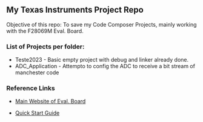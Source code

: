 ## My Texas Instruments Project Repo    

Objective of this repo: To save my Code Composer Projects, mainly working with the F28069M Eval. Board. 

### List of Projects per folder:

* Teste2023 - Basic empty project with debug and linker already done. 
* ADC_Application - Attempto to config the ADC to receive a bit stream of manchester code

### Reference Links

* [Main Website of Eval. Board](https://www.ti.com/tool/LAUNCHXL-F28069M)

* [Quick Start Guide](https://www.ti.com/lit/ml/sprui02/sprui02.pdf?ts=1674741617455&ref_url=https%253A%252F%252Fwww.ti.com%252Ftool%252FLAUNCHXL-F28069M)